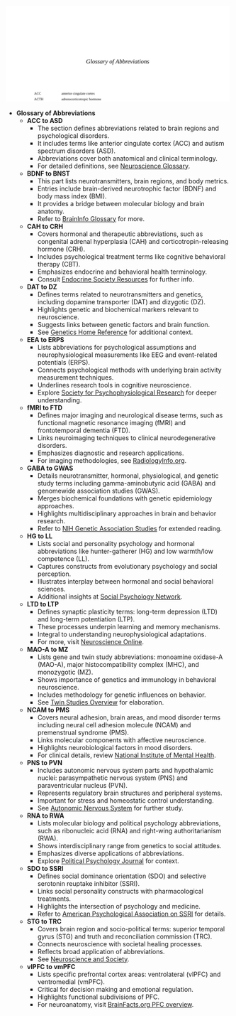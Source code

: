 ![23-abbreviations](23-abbreviations.best.png)

- **Glossary of Abbreviations**
  - **ACC to ASD**
    - The section defines abbreviations related to brain regions and psychological disorders.
    - It includes terms like anterior cingulate cortex (ACC) and autism spectrum disorders (ASD).
    - Abbreviations cover both anatomical and clinical terminology.
    - For detailed definitions, see [Neuroscience Glossary](https://nba.uth.tmc.edu/neuroscience/m/s1/glossary.html).
  - **BDNF to BNST**
    - This part lists neurotransmitters, brain regions, and body metrics.
    - Entries include brain-derived neurotrophic factor (BDNF) and body mass index (BMI).
    - It provides a bridge between molecular biology and brain anatomy.
    - Refer to [BrainInfo Glossary](https://braininfo.rprc.washington.edu/glossary.aspx) for more.
  - **CAH to CRH**
    - Covers hormonal and therapeutic abbreviations, such as congenital adrenal hyperplasia (CAH) and corticotropin-releasing hormone (CRH).
    - Includes psychological treatment terms like cognitive behavioral therapy (CBT).
    - Emphasizes endocrine and behavioral health terminology.
    - Consult [Endocrine Society Resources](https://www.endocrine.org/education-and-career/glossary) for further info.
  - **DAT to DZ**
    - Defines terms related to neurotransmitters and genetics, including dopamine transporter (DAT) and dizygotic (DZ).
    - Highlights genetic and biochemical markers relevant to neuroscience.
    - Suggests links between genetic factors and brain function.
    - See [Genetics Home Reference](https://medlineplus.gov/genetics/understanding/) for additional context.
  - **EEA to ERPS**
    - Lists abbreviations for psychological assumptions and neurophysiological measurements like EEG and event-related potentials (ERPS).
    - Connects psychological methods with underlying brain activity measurement techniques.
    - Underlines research tools in cognitive neuroscience.
    - Explore [Society for Psychophysiological Research](https://sprweb.org/) for deeper understanding.
  - **fMRI to FTD**
    - Defines major imaging and neurological disease terms, such as functional magnetic resonance imaging (fMRI) and frontotemporal dementia (FTD).
    - Links neuroimaging techniques to clinical neurodegenerative disorders.
    - Emphasizes diagnostic and research applications.
    - For imaging methodologies, see [RadiologyInfo.org](https://www.radiologyinfo.org/en/info/fmrimr).
  - **GABA to GWAS**
    - Details neurotransmitter, hormonal, physiological, and genetic study terms including gamma-aminobutyric acid (GABA) and genomewide association studies (GWAS).
    - Merges biochemical foundations with genetic epidemiology approaches.
    - Highlights multidisciplinary approaches in brain and behavior research.
    - Refer to [NIH Genetic Association Studies](https://www.ncbi.nlm.nih.gov/gap) for extended reading.
  - **HG to LL**
    - Lists social and personality psychology and hormonal abbreviations like hunter-gatherer (HG) and low warmth/low competence (LL).
    - Captures constructs from evolutionary psychology and social perception.
    - Illustrates interplay between hormonal and social behavioral sciences.
    - Additional insights at [Social Psychology Network](https://www.socialpsychology.org/).
  - **LTD to LTP**
    - Defines synaptic plasticity terms: long-term depression (LTD) and long-term potentiation (LTP).
    - These processes underpin learning and memory mechanisms.
    - Integral to understanding neurophysiological adaptations.
    - For more, visit [Neuroscience Online](https://nba.uth.tmc.edu/neuroscience/m/s2/chapter04.html).
  - **MAO-A to MZ**
    - Lists gene and twin study abbreviations: monoamine oxidase-A (MAO-A), major histocompatibility complex (MHC), and monozygotic (MZ).
    - Shows importance of genetics and immunology in behavioral neuroscience.
    - Includes methodology for genetic influences on behavior.
    - See [Twin Studies Overview](https://www.ncbi.nlm.nih.gov/pmc/articles/PMC3905814/) for elaboration.
  - **NCAM to PMS**
    - Covers neural adhesion, brain areas, and mood disorder terms including neural cell adhesion molecule (NCAM) and premenstrual syndrome (PMS).
    - Links molecular components with affective neuroscience.
    - Highlights neurobiological factors in mood disorders.
    - For clinical details, review [National Institute of Mental Health](https://www.nimh.nih.gov/health/topics/premenstrual-dysphoric-disorder-pmdd).
  - **PNS to PVN**
    - Includes autonomic nervous system parts and hypothalamic nuclei: parasympathetic nervous system (PNS) and paraventricular nucleus (PVN).
    - Represents regulatory brain structures and peripheral systems.
    - Important for stress and homeostatic control understanding.
    - See [Autonomic Nervous System](https://www.ncbi.nlm.nih.gov/books/NBK538272/) for further study.
  - **RNA to RWA**
    - Lists molecular biology and political psychology abbreviations, such as ribonucleic acid (RNA) and right-wing authoritarianism (RWA).
    - Shows interdisciplinary range from genetics to social attitudes.
    - Emphasizes diverse applications of abbreviations.
    - Explore [Political Psychology Journal](https://onlinelibrary.wiley.com/journal/14679221) for context.
  - **SDO to SSRI**
    - Defines social dominance orientation (SDO) and selective serotonin reuptake inhibitor (SSRI).
    - Links social personality constructs with pharmacological treatments.
    - Highlights the intersection of psychology and medicine.
    - Refer to [American Psychological Association on SSRI](https://www.apa.org/topics/ssri) for details.
  - **STG to TRC**
    - Covers brain region and socio-political terms: superior temporal gyrus (STG) and truth and reconciliation commission (TRC).
    - Connects neuroscience with societal healing processes.
    - Reflects broad application of abbreviations.
    - See [Neuroscience and Society](https://www.frontiersin.org/articles/10.3389/fnins.2020.00117/full).
  - **vlPFC to vmPFC**
    - Lists specific prefrontal cortex areas: ventrolateral (vlPFC) and ventromedial (vmPFC).
    - Critical for decision making and emotional regulation.
    - Highlights functional subdivisions of PFC.
    - For neuroanatomy, visit [BrainFacts.org PFC overview](https://brainfacts.org/brain-anatomy-and-function/regions-of-the-brain/prefrontal-cortex).
